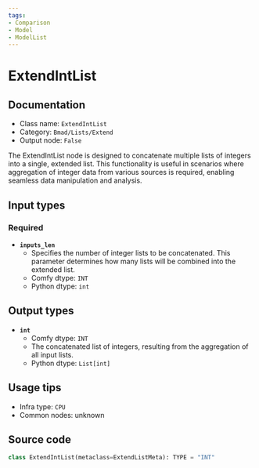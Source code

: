 ```yaml
---
tags:
- Comparison
- Model
- ModelList
---
```


# ExtendIntList
## Documentation
- Class name: `ExtendIntList`
- Category: `Bmad/Lists/Extend`
- Output node: `False`

The ExtendIntList node is designed to concatenate multiple lists of integers into a single, extended list. This functionality is useful in scenarios where aggregation of integer data from various sources is required, enabling seamless data manipulation and analysis.
## Input types
### Required
- **`inputs_len`**
    - Specifies the number of integer lists to be concatenated. This parameter determines how many lists will be combined into the extended list.
    - Comfy dtype: `INT`
    - Python dtype: `int`
## Output types
- **`int`**
    - Comfy dtype: `INT`
    - The concatenated list of integers, resulting from the aggregation of all input lists.
    - Python dtype: `List[int]`
## Usage tips
- Infra type: `CPU`
- Common nodes: unknown


## Source code
```python
class ExtendIntList(metaclass=ExtendListMeta): TYPE = "INT"

```
